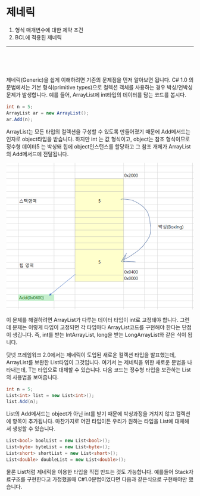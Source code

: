 # 제네릭

1. 형식 매개변수에 대한 제약 조건
2. BCL에 적용된 제네릭

<hr />
<br />
<br />
<br />

제네릭(Generic)을 쉽게 이해하려면 기존의 문제점을 먼저 알아보면 됩니다. C# 1.0 의 문법에서는 기본 형식(primitive types)으로 컬렉션 객체를 사용하는 경우 박싱/언박싱 문제가 발생합니다. 예를 들어, ArrayList에 int타입의 데이터를 담는 코드를 봅시다.

```C#
int n = 5;
ArrayList ar = new ArrayList();
ar.Add(n);
```

ArrayList는 모든 타입의 컬렉션을 구성할 수 있도록 만들어졌기 때문에 Add메서드는 인자로 object타입을 받습니다. 하지만 int 는 값 형식이고, object는 참조 형식이므로 정수형 데이터5 는 박싱돼 힙에 object인스턴스를 할당하고 그 참조 개체가 ArrayList의 Add메서드에 전달됩니다. 

![img](../../img/c_img/c2/c2_001.png)

이 문제를 해결하려면 ArrayList가 다루는 데이터 타입이 int로 고정돼야 합니다. 그런데 문제는 이렇게 타입이 고정되면 각 타입마다 ArrayList코드를 구현해야 한다는 단점이 생깁니다. 즉, int를 받는 IntArrayList, long을 받는 LongArrayList와 같은 식이 됩니다. 

닷넷 프레임워크 2.0에서는 제네릭이 도입된 새로운 컬렉션 타입을 발표했는데, ArrayList를 보완한 List<T>타입이 그것입니다. 여기서 <T>는 제네릭을 위한 새로운 문법을 나타내는데, T는 타입으로 대체할 수 있습니다. 다음 코드는 정수형 타입을 보관하는 List<T>의 사용법을 보여줍니다.

```C#
int n = 5;
List<int> list = new List<int>();
list.Add(n);
```

List<int>의 Add메서드는 object가 아닌 int를 받기 때문에 박싱과정을 거치지 않고 컬렉션에 항목이 추가됩니다. 마찬가지로 어떤 타입이든 우리가 원하는 타입을 List<T>에 대체해서 생성할 수 있습니다. 

```C#
List<bool> boolList = new List<bool>();
List<byte> byteList = new List<byte>();
List<short> shortList = new List<short>();
List<double> doubleList = new List<double>();
```

물론 List<T>처럼 제네릭을 이용한 타입을 직접 만드는 것도 가능합니다. 예를들어 Stack자료구조를 구현한다고 가정했을때 C#1.0문법이었다면 다음과 같은식으로 구현해야만 했습니다. 



